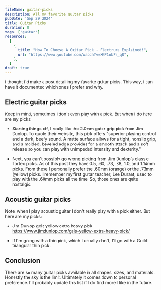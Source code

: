 ```yaml
---
fileName: guitar-picks
description: All my favorite guitar picks
pubDate: 'Sep 29 2024'
title: Guitar Picks
duration: 0
tags: ['guitar']
resources:
  [
    {
      title: "How To Choose A Guitar Pick - Plectrums Explained!",
      url: "https://www.youtube.com/watch?v=XKP1obFn_q8",
    },
  ]
draft: true
---
```


I thought I'd make a post detailing my favorite guitar picks. This way, I can have it documented which ones I prefer and why.

## Electric guitar picks

Keep in mind, sometimes I don't even play with a pick. But when I do here are my picks:

- Starting things off, I really like the 2.0mm gator grip pick from Jim Dunlop. To quote their website, this pick offers "superior playing control and a dark, beefy sound. A matte surface allows for a tight, nonslip grip, and a molded, beveled edge provides for a smooth attack and a soft release so you can play with unimpeded intensity and dexterity."

- Next, you can't possibly go wrong picking from Jim Dunlop's classic Tortex picks. As of this post they have 0.5, .60, .73, .88, 1.0, and 1.14mm picks. From these I personally prefer the .60mm (orange) or the .73mm (yellow) picks. I remember my first guitar teacher, Lee Durant, used to play with the .60mm picks all the time. So, those ones are quite nostalgic.

## Acoustic guitar picks

Note, when I play acoustic guitar I don't really play with a pick either. But here are my picks:

- Jim Dunlop gels yellow extra heavy pick - https://www.jimdunlop.com/gels-yellow-extra-heavy-pick/

- If I'm going with a thin pick, which I usually don't, I'll go with a Guild triangular thin pick.


## Conclusion

There are so many guitar picks available in all shapes, sizes, and materials. Honestly the sky is the limit. Ultimately it comes down to personal preference. I'll probably update this list if I do find more I like in the future.